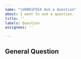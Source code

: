 ```yaml
---
name: "\U0001F914 Ask a Question"
about: I want to ask a question.
title: ''
labels: Question
assignees: ''

---
```


## General Question

<!--
Before asking a question, make sure you have:
- Baidu/Google your question.
- Searched open and closed [GitHub issues](https://github.com/PaddlePaddle/PaddleSpeech/issues?q=is%3Aissue)
- Read the documentation:
  - [Readme](https://github.com/PaddlePaddle/PaddleSpeech)
  - [Doc](https://paddlespeech.readthedocs.io/)
-->
